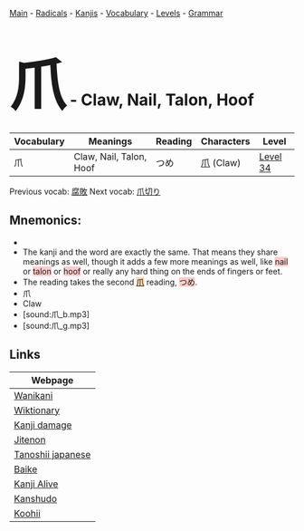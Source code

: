 <style> bigfont {font-size: 100px}</style>
[Main](../README.md) -
[Radicals](../radicals.md) -
[Kanjis](../kanjis.md) -
[Vocabulary](../vocabulary.md) -
[Levels](../levels.md) -
[Grammar](../grammar.md)
# <bigfont> 爪</bigfont> - Claw, Nail, Talon, Hoof 

| Vocabulary | Meanings | Reading | Characters | Level |
| --- | --- | --- | --- | --- |
| 爪 | Claw, Nail, Talon, Hoof | つめ |  [爪](../kanjis/爪.md) (Claw) | [Level 34](../levels/wk_level34.md) |

Previous vocab: [腐敗](腐敗.md) Next vocab: [爪切り](爪切り.md) 

## Mnemonics:

* 
* The kanji and the word are exactly the same. That means they share meanings as well, though it adds a few more meanings as well, like <span style="background-color:#ffcccb"> nail</span> or <span style="background-color:#ffcccb"> talon</span> or <span style="background-color:#ffcccb"> hoof</span> or really any hard thing on the ends of fingers or feet.
* The reading takes the second <span style="background-color:#fed8b1"> [爪](https://jisho.org/search/爪)</span> reading, <span style="background-color:#ffcccb"> つめ</span>.
* 爪
* Claw
* [sound:爪_b.mp3]
* [sound:爪_g.mp3]


## Links 

| Webpage |
| --- |
| [Wanikani          ](https://www.wanikani.com/kanji/爪) |
| [Wiktionary        ](https://en.wiktionary.org/wiki/爪) |
| [Kanji damage      ](http://www.kanjidamage.com/kanji/search?utf8=✓&q=爪) |
| [Jitenon           ](https://jitenon.com/kanji/爪) |
| [Tanoshii japanese ](https://www.tanoshiijapanese.com/dictionary/kanji.cfm?k=爪) |
| [Baike             ](https://baike.baidu.com/item/爪) |
| [Kanji Alive       ](https://app.kanjialive.com/爪) |
| [Kanshudo          ](https://www.kanshudo.com/searchmn?q=爪) |
| [Koohii            ](https://kanji.koohii.com/study/kanji/爪) |
